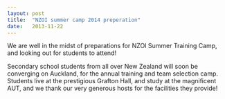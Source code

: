 ```yaml
---
layout: post
title:  "NZOI summer camp 2014 preperation"
date:   2013-11-22
---
```


We are well in the midst of preparations for NZOI Summer Training Camp, and looking out for students to attend!

Secondary school students from all over New Zealand will soon be converging on Auckland, for the annual training and team selection camp. Students live at the prestigious Grafton Hall, and study at the magnificent AUT, and we thank our very generous hosts for the facilities they provide!
